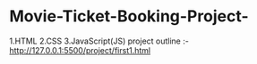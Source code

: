 # Movie-Ticket-Booking-Project-
1.HTML
2.CSS
3.JavaScript(JS)
project outline :- http://127.0.0.1:5500/project/first1.html
